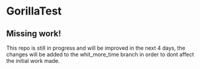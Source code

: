 # GorillaTest
## Missing work!
This repo is still in progress and will be improved in the next 4 days, the changes will be added to the whit_more_time branch in order to dont affect the initial work made.
